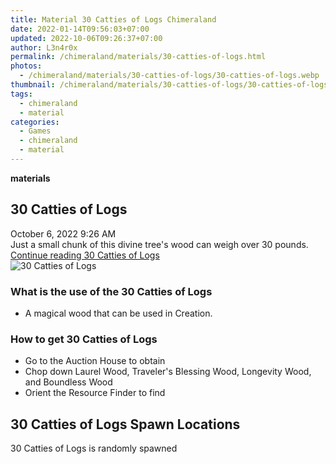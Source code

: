 ```yaml
---
title: Material 30 Catties of Logs Chimeraland
date: 2022-01-14T09:56:03+07:00
updated: 2022-10-06T09:26:37+07:00
author: L3n4r0x
permalink: /chimeraland/materials/30-catties-of-logs.html
photos:
  - /chimeraland/materials/30-catties-of-logs/30-catties-of-logs.webp
thumbnail: /chimeraland/materials/30-catties-of-logs/30-catties-of-logs.webp
tags:
  - chimeraland
  - material
categories:
  - Games
  - chimeraland
  - material
---
```


<section id="bootstrap-wrapper">
  <link
    rel="stylesheet"
    href="https://rawcdn.githack.com/dimaslanjaka/Web-Manajemen/0c3b5aa1813bd4abcd2c11bf3e37928b15c28664/css/bootstrap-5-3-0-alpha3-wrapper.css"
  />
  <div
    class="row g-0 border rounded overflow-hidden flex-md-row mb-4 shadow-sm position-relative bg-light text-dark"
  >
    <div class="col p-4 d-flex flex-column position-static">
      <strong class="d-inline-block mb-2 text-success">materials</strong>
      <h2 class="mb-0">30 Catties of Logs</h2>
      <div class="mb-1 text-muted">October 6, 2022 9:26 AM</div>
      <div class="mb-2 border p-1">
        Just a small chunk of this divine tree&#x27;s wood can weigh over 30
        pounds.
      </div>
      <a
        href="/chimeraland/materials/30-catties-of-logs.html"
        class="stretched-link d-none"
        >Continue reading 30 Catties of Logs</a
      >
    </div>
    <div class="col-auto d-none d-lg-block">
      <img
        src="/chimeraland/materials/30-catties-of-logs/30-catties-of-logs.webp"
        alt="30 Catties of Logs"
      />
    </div>
  </div>
  <div class="row bg-light text-dark">
    <div class="col-lg-6 col-12 mb-2">
      <div class="card">
        <div class="card-body">
          <h3 class="card-title">What is the use of the 30 Catties of Logs</h3>
          <div class="card-text">
            <ul>
              <li>A magical wood that can be used in Creation.</li>
            </ul>
          </div>
        </div>
      </div>
    </div>
    <div class="col-lg-6 col-12 mb-2">
      <div class="card">
        <div class="card-body">
          <h3 class="card-title">How to get 30 Catties of Logs</h3>
          <div class="card-text">
            <ul>
              <li>Go to the Auction House to obtain</li>
              <li>
                Chop down Laurel Wood, Traveler&#x27;s Blessing Wood, Longevity
                Wood, and Boundless Wood
              </li>
              <li>Orient the Resource Finder to find</li>
            </ul>
          </div>
        </div>
      </div>
    </div>
    <div class="col-12 mb-2">
      <h2>30 Catties of Logs Spawn Locations</h2>
      <p>30 Catties of Logs is randomly spawned</p>
    </div>
  </div>
</section>